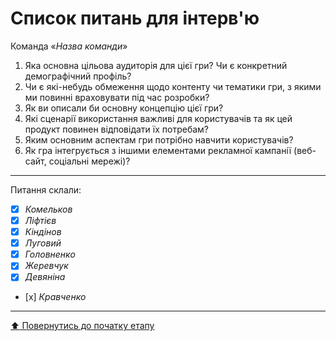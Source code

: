 # Список питань для інтерв'ю
Команда «*Назва команди*»

1. Яка основна цільова аудиторія для цієї гри? Чи є конкретний демографічний профіль?
2. Чи є які-небудь обмеження щодо контенту чи тематики гри, з якими ми повинні враховувати під час розробки?
3. Як ви описали би основну концепцію цієї гри?
4. Які сценарії використання важливі для користувачів та як цей продукт повинен відповідати їх потребам?
5. Яким основним аспектам гри потрібно навчити користувачів?
6. Як гра інтегрується з іншими елементами рекламної кампанії (веб-сайт, соціальні мережі)?

---
Питання склали:			

- [X] *Комельков*
- [x] *Ліфтієв*
- [x] *Кіндінов*
- [X] *Луговий*
- [X] *Головненко*
- [x] *Жеревчук*
- [x] *Девяніна*
- [х] *Кравченко*
---
[:arrow_up: Повернутись до початку етапу](/docs/1.Envisioning/README.md)

